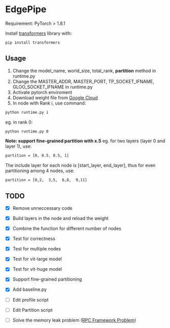 # EdgePipe
Requirement:
PyTorch > 1.8.1

Install [transformers](https://huggingface.co/transformers/installation.html) library with:
```sh
pip install transformers
```


## Usage

1. Change the model_name, world_size, total_rank, **partition** method in runtime.py
2. Change the MASTER_ADDR, MASTER_PORT, TP_SOCKET_IFNAME, GLOO_SOCKET_IFNAME in runtime.py 
3. Activate pytorch enviroment
4. Download weight file from [Google Cloud](https://console.cloud.google.com/storage/browser/vit_models;tab=objects?pageState=(%22StorageObjectListTable%22:(%22f%22:%22%255B%255D%22))&prefix=&forceOnObjectsSortingFiltering=false)
5. In node with Rank i, use command:

```sh
python runtime.py i
```
eg. in rank 0:

```sh
python runtime.py 0
```

**Note: support fine-grained partition with x.5**
eg. for two layers (layer 0 and layer 1), use:
```sh
partition = [0, 0.5, 0.5, 1]
```
The include layer for each node is [start_layer, end_layer], thus for even partitioning among 4 nodes, use:

```sh
partition = [0,2,  3,5,  6,8,  9,11]
```



## TODO

- [x] Remove unneccessary code
- [x] Build layers in the node and reload the weight 
- [x] Combine the function for different number of nodes
- [x] Test for correctness
- [x] Test for multiple nodes 
- [x] Test for vit-large model
- [x] Test for vit-huge model
- [x] Support fine-grained partitioning
- [x] Add baseline.py   
- [ ] Edit profile script
- [ ] Edit Partition script
- [ ] Solve the memory leak problem ([RPC Framework Problem](https://github.com/pytorch/pytorch/issues/61920#issuecomment-886345414))


